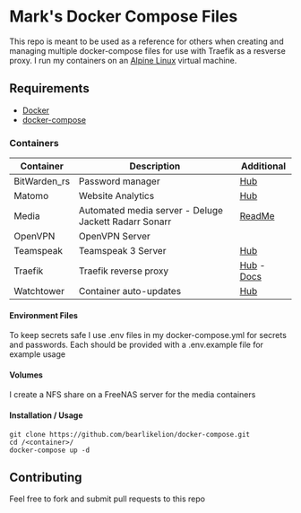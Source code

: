 # Mark's Docker Compose Files

This repo is meant to be used as a reference for others when creating and managing multiple docker-compose files for use with Traefik as a resverse proxy. I run my containers on an [Alpine Linux](https://alpinelinux.org/) virtual machine.

## Requirements

- [Docker](https://www.docker.com/)
- [docker-compose](https://docs.docker.com/compose/install/)

### Containers

Container | Description | Additional
----------|----------|----------
BitWarden_rs | Password manager | [Hub](https://hub.docker.com/r/bitwardenrs/server)
Matomo | Website Analytics | [Hub](https://hub.docker.com/_/matomo)
Media | Automated media server -  Deluge Jackett Radarr Sonarr | [ReadMe](/media/README.md)
OpenVPN | OpenVPN Server |
Teamspeak | Teamspeak 3 Server | [Hub](https://hub.docker.com/_/teamspeak)
Traefik | Traefik reverse proxy | [Hub](https://hub.docker.com/_/traefik) - [Docs](https://docs.traefik.io/)
Watchtower | Container auto-updates | [Hub](https://hub.docker.com/r/v2tec/watchtower)

#### Environment Files

To keep secrets safe I use .env files in my docker-compose.yml for secrets and passwords. Each should be provided with a .env.example file for example usage

#### Volumes

I create a NFS share on a FreeNAS server for the media containers

#### Installation / Usage

    git clone https://github.com/bearlikelion/docker-compose.git
    cd /<container>/
    docker-compose up -d

## Contributing

Feel free to fork and submit pull requests to this repo
